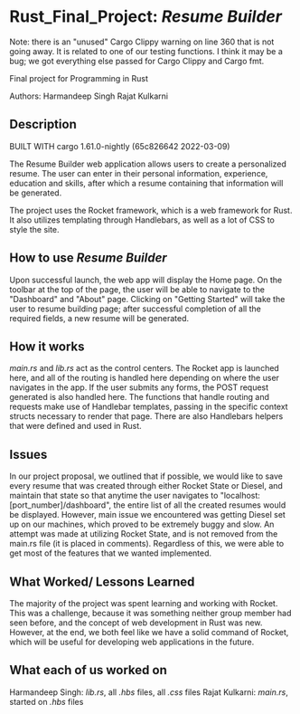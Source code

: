 # Rust_Final_Project: _Resume Builder_

Note: there is an "unused" Cargo Clippy warning on line 360 that is not going away. It is related to one of our testing functions. I think it may be a bug; we got everything else passed for Cargo Clippy and Cargo fmt.


Final project for Programming in Rust

Authors:
Harmandeep Singh
Rajat Kulkarni


## Description

BUILT WITH cargo 1.61.0-nightly (65c826642 2022-03-09)

The Resume Builder web application allows users to create a personalized resume. The user can enter in their personal information, experience, education and skills, after which a resume containing that information will be generated.

The project uses the Rocket framework, which is a web framework for Rust. It also utilizes templating through Handlebars, as well as a lot of CSS to style the site. 

## How to use _Resume Builder_

Upon successful launch, the web app will display the Home page. On the toolbar at the top of the page, the user will be able to navigate to the "Dashboard" and "About" page. Clicking on "Getting Started" will take the user to resume building page; after successful completion of all the required fields, a new resume will be generated.

## How it works

_main.rs_ and _lib.rs_ act as the control centers. The Rocket app is launched here, and all of the routing is handled here depending on where the user navigates in the app. If the user submits any forms, the POST request generated is also handled here. The functions that handle routing and requests make use of Handlebar templates, passing in the specific context structs necessary to render that page. There are also Handlebars helpers that were defined and used in Rust.

## Issues

In our project proposal, we outlined that if possible, we would like to save every resume that was created through either Rocket State or Diesel, and maintain that state so that anytime the user navigates to "localhost:[port_number]/dashboard", the entire list of all the created resumes would be displayed. However, main issue we encountered was getting Diesel set up on our machines, which proved to be extremely buggy and slow. An attempt was made at utilizing Rocket State, and is not removed from the main.rs file (it is placed in comments). Regardless of this, we were able to get most of the features that we wanted implemented.

## What Worked/ Lessons Learned

The majority of the project was spent learning and working with Rocket. This was a challenge, because it was something neither group member had seen before, and the concept of web development in Rust was new. However, at the end, we both feel like we have a solid command of Rocket, which will be useful for developing web applications in the future. 

## What each of us worked on

Harmandeep Singh: _lib.rs_, all _.hbs_ files, all _.css_ files
Rajat Kulkarni: _main.rs_, started on _.hbs_ files


